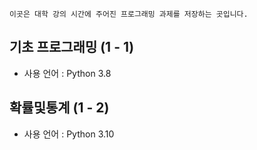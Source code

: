 ```
이곳은 대학 강의 시간에 주어진 프로그래밍 과제를 저장하는 곳입니다.
```
## 기초 프로그래밍 (1 - 1)
- 사용 언어 : Python 3.8

## 확률및통계 (1 - 2)
- 사용 언어 : Python 3.10
